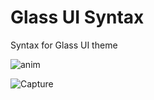 # Glass UI Syntax
Syntax for Glass UI theme

![anim](https://user-images.githubusercontent.com/38076644/58480440-6e171100-816b-11e9-9f54-79b26498f8d7.gif)

![Capture](https://user-images.githubusercontent.com/38076644/58654476-0d353780-8329-11e9-9935-be192463e971.PNG)
